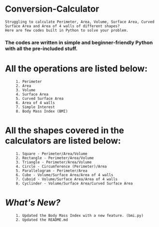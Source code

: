 # Conversion-Calculator
```
Struggling to calculate Perimeter, Area, Volume, Surface Area, Curved Surface Area and Area of 4 walls of different shapes? 
Here are few codes built in Python to solve your problem.
```

### The codes are written in simple and beginner-friendly Python with all the pre-included stuff.

# All the operations are listed below:

```
     1. Perimeter
     2. Area
     3. Volume
     4. Surface Area
     5. Curved Surface Area
     6. Area of 4 walls
     7. Simple Interest
     8. Body Mass Index (BMI)
```

# All the shapes covered in the calculators are listed below:

```
     1. Square - Perimeter/Area/Volume
     2. Rectangle - Perimeter/Area/Volume
     3. Triangle - Perimeter/Area/Volume
     4. Circle - Circumference (Perimeter)/Area
     5. Parallelogram - Perimeter/Area
     6. Cube - Volume/Surface Area/Area of 4 walls
     7. Cuboid - Volume/Surface Area/Area of 4 walls
     8. Cyclinder - Volume/Surface Area/Curved Surface Area
```

# *What's New?*

```
     1. Updated the Body Mass Index with a new feature. (bmi.py)
     2. Updated the README.md
```